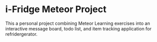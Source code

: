 i-Fridge Meteor Project
=====================
This a personal project combining Meteor Learning exercises into an interactive message board, todo list, and item tracking application for refridergerator.
